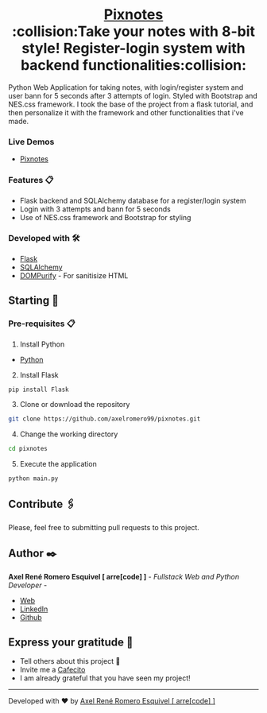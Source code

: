 <h1 align="center" style="border-bottom: none">
    <b>
        <a href="https://pixnotes.herokuapp.com/">Pixnotes</a><br>
    </b>
 :collision:Take your notes with 8-bit style! Register-login system with backend functionalities:collision:<br>

</h1>

Python Web Application for taking notes, with login/register system and user bann for 5 seconds after 3 attempts of login. Styled with Bootstrap and NES.css framework. I took the base of the project from a flask tutorial, and then personalize it with the framework and other functionalities that i've made.

### Live Demos 
* [Pixnotes](https://pixnotes.herokuapp.com/login?next=%2F)

### Features 📋
* Flask backend and SQLAlchemy database for a register/login system
* Login with 3 attempts and bann for 5 seconds
* Use of NES.css framework and Bootstrap for styling

### Developed with 🛠️

* [Flask](https://flask.palletsprojects.com/en/2.0.x/)
* [SQLAlchemy](https://www.sqlalchemy.org/)
* [DOMPurify](https://github.com/cure53/DOMPurify) - For sanitisize HTML

## Starting 🚀


### Pre-requisites 📋
1. Install Python
* [Python](https://www.python.org/)

2. Install Flask

```bash
pip install Flask
```

3. Clone or download the repository 

```bash
git clone https://github.com/axelromero99/pixnotes.git
```

4. Change the working directory

```bash
cd pixnotes
```

5. Execute the application 
```bash
python main.py
```

## Contribute 🖇️

Please, feel free to submitting pull requests to this project.

## Author ✒️

**Axel René Romero Esquivel [ arre[code] ]** - *Fullstack Web and Python Developer* - 

* [Web](https://www.arrecode.com) 
* [LinkedIn](https://www.linkedin.com/in/arrecode/)
* [Github](https://github.com/axelromero99)

## Express your gratitude 🎁

* Tell others about this project 📢
* Invite me a [Cafecito](https://cafecito.app/arrecode)
* I am already grateful that you have seen my project!


---
Developed with ❤️ by [Axel René Romero Esquivel [ arre[code] ]](https:www.arrecode.com) 
